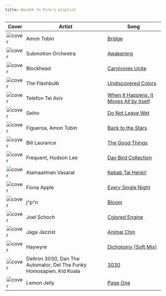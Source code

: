 ```yaml
---
title: Warmth In Fire's playlist
---
```


<style>
tbody td {
    text-justify: none;
    vertical-align: middle;
    padding: 0.25rem;
}
tbody td img {
    max-width: 100px;
    display: block;
    margin: 0;
}
</style>

Cover | Artist | Song
---|---|---
![cover](https://i.scdn.co/image/ab67616d0000b273f4b7f65c78aa3618241c55db) | Amon Tobin | [Bridge](https://open.spotify.com/track/5OI6WSmcih616fK3njeXUJ)
![cover](https://i.scdn.co/image/ab67616d0000b273d72a5fd87f83f66d2e1fecc9) | Submotion Orchestra | [Awakening](https://open.spotify.com/track/4FULAlQuDeDlv1FidteGv0)
![cover](https://i.scdn.co/image/ab67616d0000b27300c1bd4d3221c1fa0755d37f) | Blockhead | [Carnivores Unite](https://open.spotify.com/track/56oUD9ZzgSSDFgvLHxoWyZ)
![cover](https://i.scdn.co/image/ab67616d0000b27334b22af85cd42867531e2866) | The Flashbulb | [Undiscovered Colors](https://open.spotify.com/track/4fS4hGJcIydMZrWo68DFMf)
![cover](https://i.scdn.co/image/ab67616d0000b2733ed2040062461c6574ead4e9) | Telefon Tel Aviv | [When It Happens, It Moves All by Itself](https://open.spotify.com/track/3iWujTdDJSoD5szrWFGaRF)
![cover](https://i.scdn.co/image/ab67616d0000b27358a1fbafde37bac5a132d4f8) | Seiho | [Do Not Leave Wet](https://open.spotify.com/track/0P7XEbrxBA1sKz1gPJDAL7)
![cover](https://i.scdn.co/image/ab67616d0000b2736f32e22f1ce1d42421ffb457) | Figueroa, Amon Tobin | [Back to the Stars](https://open.spotify.com/track/6JAyFkkYsXLHIjDAAlQ75W)
![cover](https://i.scdn.co/image/ab67616d0000b2739d79304570739ac3a8c74bda) | Bill Laurance | [The Good Things](https://open.spotify.com/track/7drkN9v3cX4CqA8gTq3pPB)
![cover](https://i.scdn.co/image/ab67616d0000b273893c781963fecb327b72ace9) | Frequent, Hudson Lee | [Day Bird Collection](https://open.spotify.com/track/1urjjr3cLpybRiEznRSWCZ)
![cover](https://i.scdn.co/image/ab67616d0000b2735779dc6da25c7d84dfcca2c9) | Alamaailman Vasarat | [Kebab Tai Henki!](https://open.spotify.com/track/4i80bt0e0qtfuYDUJe2mjG)
![cover](https://i.scdn.co/image/ab67616d0000b27389c23f01cafeeac15fc47c47) | Fiona Apple | [Every Single Night](https://open.spotify.com/track/23B1awnmd30YfsPSYsfrUf)
![cover](https://i.scdn.co/image/ab67616d0000b273d4bab7a139e8da491ffcd96f) | j^p^n | [Bloom](https://open.spotify.com/track/26kPTDeIh5pTcyMuD6IonN)
![cover](https://i.scdn.co/image/ab67616d0000b273f20393c703afe7f4aaf1e5c6) | Joel Schoch | [Colored Engine](https://open.spotify.com/track/2U832A0zdb8OABhBmFjlWS)
![cover](https://i.scdn.co/image/ab67616d0000b273b54ec40992b902c78cce6fc2) | Jaga Jazzist | [Animal Chin](https://open.spotify.com/track/3IjHy89TBmOOK8nXYgqqo7)
![cover](https://i.scdn.co/image/ab67616d0000b2737eb10b2afaa6acf4f06d1fe9) | Haywyre | [Dichotomy (Soft Mix)](https://open.spotify.com/track/55yophjUCQIrtEz39wF2bL)
![cover](https://i.scdn.co/image/ab67616d0000b273ffd9aace5d2815a9d99b39ab) | Deltron 3030, Dan The Automator, Del The Funky Homosapien, Kid Koala | [3030](https://open.spotify.com/track/4eJokPhRlwORtVGQgnJWrA)
![cover](https://i.scdn.co/image/ab67616d0000b273699c6d0199bad947d149164c) | Lemon Jelly | [Page One](https://open.spotify.com/track/1W1dZcvhTJbZ6kQYB6SvM0)

